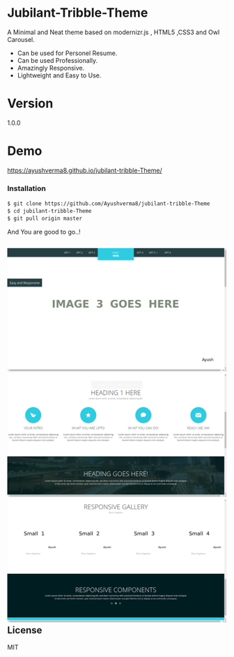 # Jubilant-Tribble-Theme
A Minimal and Neat theme based on modernizr.js , HTML5 ,CSS3 and Owl Carousel. 

  - Can be used for Personel Resume.
  - Can be used Professionally.
  - Amazingly Responsive.
  - Lightweight and Easy to Use.
  
# Version
1.0.0

# Demo
https://ayushverma8.github.io/jubilant-tribble-Theme/



### Installation
```sh
$ git clone https://github.com/Ayushverma8/jubilant-tribble-Theme
$ cd jubilant-tribble-Theme
$ git pull origin master


```
And You are good to go..!

![Image of Screen](https://raw.githubusercontent.com/Ayushverma8/jubilant-tribble-Theme/master/screenshots/screen1.png?token=AOo3d-1icjtmChK-loD7YNFOhK7CU1a1ks5Xd32owA%3D%3D)
![Image of Screen2](https://raw.githubusercontent.com/Ayushverma8/jubilant-tribble-Theme/master/screenshots/screen2.png?token=AOo3d2Juf96YKAZWFjJ-BS0B6jtEer1Yks5Xd35BwA%3D%3D)
![Image of Screen3](https://raw.githubusercontent.com/Ayushverma8/jubilant-tribble-Theme/master/screenshots/screen3.png?token=AOo3d7Vvr9oKZR4WD94034B1eb50dbB0ks5Xd354wA%3D%3D)
License
----

MIT

